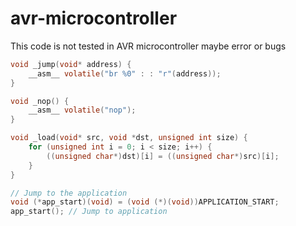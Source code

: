 # avr-microcontroller
This code is not tested in AVR microcontroller maybe error or bugs

```c
void _jump(void* address) {
    __asm__ volatile("br %0" : : "r"(address));
}

void _nop() {
	__asm__ volatile("nop");
}

void _load(void* src, void *dst, unsigned int size) {
	for (unsigned int i = 0; i < size; i++) {
		((unsigned char*)dst)[i] = ((unsigned char*)src)[i];
	}
}

// Jump to the application
void (*app_start)(void) = (void (*)(void))APPLICATION_START;
app_start(); // Jump to application
    
```
